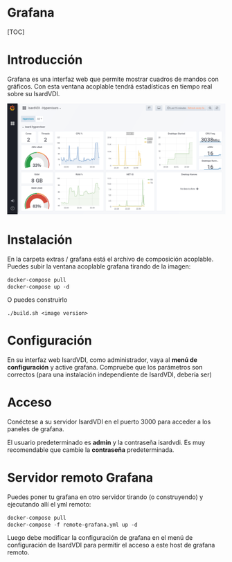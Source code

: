 <h1>Grafana</h1>

[TOC]

# Introducción

Grafana es una interfaz web que permite mostrar cuadros de mandos con gráficos. Con esta ventana acoplable tendrá estadísticas en tiempo real sobre su IsardVDI.

![](../images/extras/grafana/sample.png)

# Instalación

En la carpeta extras / grafana está el archivo de composición acoplable. Puedes subir la ventana acoplable grafana tirando de la imagen:

```
docker-compose pull
docker-compose up -d
```

O puedes construirlo

```
./build.sh <image version>
```

# Configuración

En su interfaz web IsardVDI, como administrador, vaya al **menú de configuración** y active grafana. Compruebe que los parámetros son correctos (para una instalación independiente de IsardVDI, debería ser)

# Acceso

Conéctese a su servidor IsardVDI en el puerto 3000 para acceder a los paneles de grafana.

El usuario predeterminado es **admin** y la contraseña isardvdi. Es muy recomendable que cambie la **contraseña** predeterminada.

# Servidor remoto Grafana

Puedes poner tu grafana en otro servidor tirando (o construyendo) y ejecutando allí el yml remoto:

```
docker-compose pull
docker-compose -f remote-grafana.yml up -d
```

Luego debe modificar la configuración de grafana en el menú de configuración de IsardVDI para permitir el acceso a este host de grafana remoto. 
